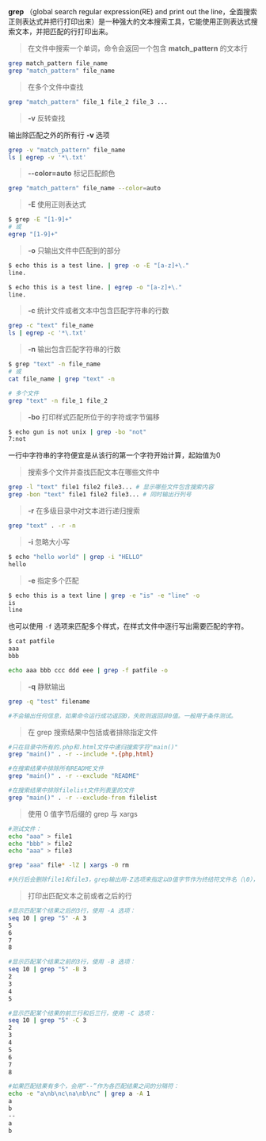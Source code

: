 **grep** （global search regular expression(RE) and print out the line，全面搜索正则表达式并把行打印出来）是一种强大的文本搜索工具，它能使用正则表达式搜索文本，并把匹配的行打印出来。

> 在文件中搜索一个单词，命令会返回一个包含 **match_pattern** 的文本行


```bash
grep match_pattern file_name
grep "match_pattern" file_name
```

> 在多个文件中查找


```bash
grep "match_pattern" file_1 file_2 file_3 ...
```

> **-v** 反转查找


输出除匹配之外的所有行 **-v** 选项

```bash
grep -v "match_pattern" file_name
ls | egrep -v '*\.txt'
```

> **--color=auto** 标记匹配颜色


```bash
grep "match_pattern" file_name --color=auto
```

> **-E** 使用正则表达式


```bash
$ grep -E "[1-9]+"
# 或
egrep "[1-9]+"
```

> **-o** 只输出文件中匹配到的部分


```bash
$ echo this is a test line. | grep -o -E "[a-z]+\."
line.

$ echo this is a test line. | egrep -o "[a-z]+\."
line.
```

> **-c** 统计文件或者文本中包含匹配字符串的行数


```bash
grep -c "text" file_name
ls | egrep -c '*\.txt'
```

> **-n** 输出包含匹配字符串的行数


```bash
$ grep "text" -n file_name
# 或
cat file_name | grep "text" -n

# 多个文件
grep "text" -n file_1 file_2
```

> **-bo** 打印样式匹配所位于的字符或字节偏移


```bash
$ echo gun is not unix | grep -bo "not"
7:not
```

一行中字符串的字符便宜是从该行的第一个字符开始计算，起始值为0

> 搜索多个文件并查找匹配文本在哪些文件中


```bash
grep -l "text" file1 file2 file3... # 显示哪些文件包含搜索内容
grep -bon "text" file1 file2 file3... # 同时输出行列号
```

> **-r** 在多级目录中对文本进行递归搜索


```bash
grep "text" . -r -n
```

> **-i** 忽略大小写


```bash
$ echo "hello world" | grep -i "HELLO"
hello
```

> **-e** 指定多个匹配


```bash
$ echo this is a text line | grep -e "is" -e "line" -o
is
line
```

也可以使用 `-f` 选项来匹配多个样式，在样式文件中逐行写出需要匹配的字符。

```bash
$ cat patfile
aaa
bbb

echo aaa bbb ccc ddd eee | grep -f patfile -o
```

> **-q** 静默输出


```bash
grep -q "test" filename

#不会输出任何信息，如果命令运行成功返回0，失败则返回非0值。一般用于条件测试。
```

> 在 grep 搜索结果中包括或者排除指定文件


```bash
#只在目录中所有的.php和.html文件中递归搜索字符"main()"
grep "main()" . -r --include *.{php,html}

#在搜索结果中排除所有README文件
grep "main()" . -r --exclude "README"

#在搜索结果中排除filelist文件列表里的文件
grep "main()" . -r --exclude-from filelist
```

> 使用 0 值字节后缀的 grep 与 xargs


```bash
#测试文件：
echo "aaa" > file1
echo "bbb" > file2
echo "aaa" > file3

grep "aaa" file* -lZ | xargs -0 rm

#执行后会删除file1和file3，grep输出用-Z选项来指定以0值字节作为终结符文件名（\0），xargs -0 读取输入并用0值字节终结符分隔文件名，然后删除匹配文件，-Z通常和-l结合使用。
```

> 打印出匹配文本之前或者之后的行


```bash
#显示匹配某个结果之后的3行，使用 -A 选项：
seq 10 | grep "5" -A 3
5
6
7
8

#显示匹配某个结果之前的3行，使用 -B 选项：
seq 10 | grep "5" -B 3
2
3
4
5

#显示匹配某个结果的前三行和后三行，使用 -C 选项：
seq 10 | grep "5" -C 3
2
3
4
5
6
7
8

#如果匹配结果有多个，会用“--”作为各匹配结果之间的分隔符：
echo -e "a\nb\nc\na\nb\nc" | grep a -A 1
a
b
--
a
b
```


